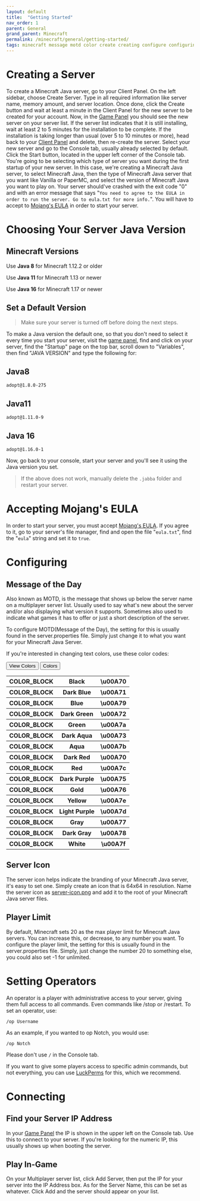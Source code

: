 ```yaml
---
layout: default
title:  "Getting Started"
nav_order: 1
parent: General
grand_parent: Minecraft
permalink: /minecraft/general/getting-started/
tags: minecraft message motd color create creating configure configuring ip address connecting server icon installing eula
---
```

# Creating a Server
To create a Minecraft Java server, go to your Client Panel. On the left sidebar, choose Create Server. Type in all required information like server name, memory amount, and server location. Once done, click the Create button and wait at least a minute in the Client Panel for the new server to be created for your account. Now, in the [Game Panel](https://panel.falix.gg/) you should see the new server on your server list. If the server list indicates that it is still installing, wait at least 2 to 5 minutes for the installation to be complete. If the installation is taking longer than usual (over 5 to 10 minutes or more), head back to your [Client Panel](https://client.falix.gg/) and delete, then re-create the server. Select your new server and go to the Console tab, usually already selected by default. Click the Start button, located in the upper left corner of the Console tab. You're going to be selecting which type of server you want during the first startup of your new server. In this case, we're creating a Minecraft Java server, to select Minecraft Java, then the type of Minecraft Java server that you want like Vanilla or PaperMC, and select the version of Minecraft Java you want to play on. Your server should've crashed with the exit code "0" and with an error message that says "`You need to agree to the EULA in order to run the server. Go to eula.txt for more info.`". You will have to accept to [Mojang's EULA](https://account.mojang.com/documents/minecraft_eula) in order to start your server.

# Choosing Your Server Java Version
<!-- # What is Java? (An explantion for noobs will be added later on) -->
## Minecraft Versions
Use **Java 8** for Minecraft 1.12.2 or older

Use **Java 11** for Minecraft 1.13 or newer

Use **Java 16** for Minecraft 1.17 or newer

## Set a Default Version
> Make sure your server is turned off before doing the next steps.

To make a Java version the default one, so that you don't need to select it every time you start your server, visit the [game panel](https://panel.falixnodes.net/), find and click on your server, find the "Startup" page on the top bar, scroll down to "Variables", then find "JAVA VERSION" and type the following for:

## Java8
`adopt@1.8.0-275`

## Java11
`adopt@1.11.0-9`

## Java 16
`adopt@1.16.0-1`

Now, go back to your console, start your server and you'll see it using the Java version you set.

> If the above does not work, manually delete the `.jabba` folder and restart your server.

# Accepting Mojang's EULA
<!-- Who is Mojang? (An explantion for noobs will be added later on) -->
In order to start your server, you must accept [Mojang's EULA](https://account.mojang.com/documents/minecraft_eula). If you agree to it, go to your server's file manager, find and open the file "`eula.txt`", find the "`eula`" string and set it to `true`.

# Configuring
## Message of the Day
Also known as MOTD, is the message that shows up below the server name on a multiplayer server list. Usually used to say what's new about the server and/or also displaying what version it supports. Sometimes also used to indicate what games it has to offer or just a short description of the server.

To configure MOTD(Message of the Day), the setting for this is usually found in the server.properties file. Simply just change it to what you want for your Minecraft Java Server.

If you're interested in changing text colors, use these color codes:

<div id="color_table_mc" class="collapsable">
    <button onclick="openMenu_ColorMC();" id="open_ColorMC">View Colors <i class="fas fa-angle-up"></i></button>
    <button onclick="closeMenu_ColorMC();" id="close_ColorMC">Colors <i class="fas fa-angle-down"></i></button>
    <div id="cc_ColorMC" class="collapsable_content">
        <table>
        <tbody>
        <tr>
        <th id="black_color">COLOR_BLOCK</th>
        <th>Black</th>
        <th>\u00A70</th>
        </tr>
        <tr>
        <th id="dark_blue_color">COLOR_BLOCK</th>
        <th>Dark Blue</th>
        <th>\u00A71</th>
        </tr>
        <tr>
        <th id="blue_color">COLOR_BLOCK</th>
        <th>Blue</th>
        <th>\u00A79</th>
        </tr>
        <tr>
        <th id="dark_green_color">COLOR_BLOCK</th>
        <th>Dark Green</th>
        <th>\u00A72</th>
        </tr>
        <tr>
        <th id="green_color">COLOR_BLOCK</th>
        <th>Green</th>
        <th>\u00A7a</th>
        </tr>
        <tr>
        <th id="dark_aqua_color">COLOR_BLOCK</th>
        <th>Dark Aqua</th>
        <th>\u00A73</th>
        </tr>
        <tr>
        <th id="aqua_color">COLOR_BLOCK</th>
        <th>Aqua</th>
        <th>\u00A7b</th>
        </tr>
        <tr>
        <th id="dark_red_color">COLOR_BLOCK</th>
        <th>Dark Red</th>
        <th>\u00A70</th>
        </tr>
        <tr>
        <th id="red_color">COLOR_BLOCK</th>
        <th>Red</th>
        <th>\u00A7c</th>
        </tr>
        <tr>
        <th id="dark_purple_color">COLOR_BLOCK</th>
        <th>Dark Purple</th>
        <th>\u00A75</th>
        </tr>
        <tr>
        <th id="gold_color">COLOR_BLOCK</th>
        <th>Gold</th>
        <th>\u00A76</th>
        </tr>
        <tr>
        <th id="yellow_color">COLOR_BLOCK</th>
        <th>Yellow</th>
        <th>\u00A7e</th>
        </tr>
        <tr>
        <th id="light_purple_color">COLOR_BLOCK</th>
        <th>Light Purple</th>
        <th>\u00A7d</th>
        </tr>
        <tr>
        <th id="gray_color">COLOR_BLOCK</th>
        <th>Gray</th>
        <th>\u00A77</th>
        </tr>
        <tr>
        <th id="dark_gray_color">COLOR_BLOCK</th>
        <th>Dark Gray</th>
        <th>\u00A78</th>
        </tr>
        <tr>
        <th id="white_color">COLOR_BLOCK</th>
        <th>White</th>
        <th>\u00A7f</th>
        </tr>
        </tbody>
        </table>
    </div>
</div>

## Server Icon
The server icon helps indicate the branding of your Minecraft Java server, it's easy to set one. Simply create an icon that is 64x64 in resolution. Name the server icon as <u>server-icon.png</u> and add it to the root of your Minecraft Java server files.

## Player Limit

By default, Minecraft sets 20 as the max player limit for Minecraft Java servers. You can increase this, or decrease, to any number you want. To configure the player limit, the setting for this is usually found in the server.properties file. Simply, just change the number 20 to something else, you could also set -1 for unlimited.

# Setting Operators
An operator is a player with administrative access to your server, giving them full access to all commands. Even commands like /stop or /restart.
To set an operator, use:

```
/op Username
```

As an example, if you wanted to op Notch, you would use:

```
/op Notch
```

Please don't use `/` in the Console tab.

If you want to give some players access to specific admin commands, but not everything, you can use [LuckPerms](https://luckperms.net/) for this, which we recommend.

# Connecting
## Find your Server IP Address
In your [Game Panel](https://panel.falix.gg/) the IP is shown in the upper left on the Console tab. Use this to connect to your server.
If you're looking for the numeric IP, this usually shows up when booting the server.

## Play In-Game
On your Multiplayer server list, click Add Server, then put the IP for your server into the IP Address box. As for the Server Name, this can be set as whatever. Click Add and the server should appear on your list.

